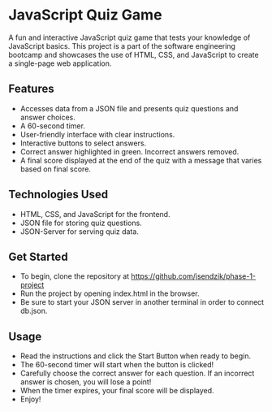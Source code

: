# JavaScript Quiz Game

A fun and interactive JavaScript quiz game that tests your knowledge of JavaScript basics. This project is a part of the software engineering bootcamp and showcases the use of HTML, CSS, and JavaScript to create a single-page web application.

## Features

- Accesses data from a JSON file and presents quiz questions and answer choices.
- A 60-second timer.
- User-friendly interface with clear instructions.
- Interactive buttons to select answers.
- Correct answer highlighted in green.  Incorrect answers removed.
- A final score displayed at the end of the quiz with a message that varies based on final score.

## Technologies Used

- HTML, CSS, and JavaScript for the frontend.
- JSON file for storing quiz questions.
- JSON-Server for serving quiz data.

## Get Started

- To begin, clone the repository at https://github.com/jsendzik/phase-1-project
- Run the project by opening index.html in the browser.
- Be sure to start your JSON server in another terminal in order to connect db.json.

## Usage

- Read the instructions and click the Start Button when ready to begin.
- The 60-second timer will start when the button is clicked!
- Carefully choose the correct answer for each question. If an incorrect answer is chosen, you will lose a point!
- When the timer expires, your final score will be displayed.
- Enjoy!